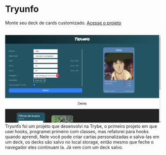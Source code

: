 # Tryunfo
 Monte seu deck de cards customizado. [Acesse o projeto](https://brunobcb-project-tryunfo.surge.sh/)
 <br>
 <br>

<img src="https://github.com/BrunoCBart/brunocbart.github.io/blob/master/assets/images/tryunfo-desc.png"/>
Tryunfo foi um projeto que desenvolvi na Trybe, o primeiro projeto em que usei hooks, programei primeiro com classes, mas refatorei para hooks quando aprendi, Nele você pode criar cartas personalizadas e salva-las em um deck, os decks são salvo no local storage, então mesmo que feche o navegador eles continuam la. Já vem com um deck salvo.
